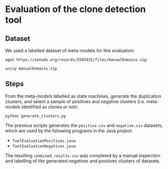 # Evaluation of the clone detection tool

## Dataset

We used a labelled dataset of meta-models for this evaluation:

```shell
wget https://zenodo.org/records/2585432/files/manualDomains.zip
```

```shell
unzip manualDomains.zip
```

## Steps

From the meta-models labelled as state machines, generate the duplication clusters, and select a sample of positives and negative clusters (i.e. meta-models identified as clones or not):

```shell
python generate_clusters.py
```

The previous scripts generates the `positive.csv` and `negative.csv` datasets, which are used by the following programs in the Java project:

- `ToolEvaluationPositives.java`
- `ToolEvaluationNegatives.java`

The resulting `combined_results.csv` was completed by a manual inspection and labelling of the generated negatives and positives clusters of datasets.
